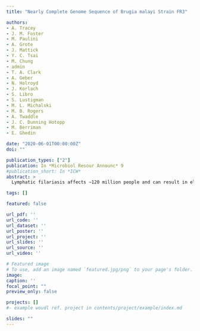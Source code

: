 ```yaml
---
title: "Nearly Complete Genome Sequence of Brugia malayi Strain FR3"

authors:
- A. Tracey
- J. M. Foster
- M. Paulini
- A. Grote
- J. Mattick
- Y. C. Tsai
- M. Chung
- admin
- T. A. Clark
- A. Geber
- N. Holroyd
- J. Korlach
- S. Libro
- S. Lustigman
- M. L. Michalski
- M. B. Rogers
- A. Twaddle
- J. C. Dunning Hotopp
- M. Berriman
- E. Ghedin

date: "2020-06-01T00:00:00Z"
doi: ""

publication_types: ["2"]
publication: In *Microbiol Resour Announc* 9
#publication_short: In *ICW*
abstract: >
  Lymphatic filariasis affects ∼120 million people and can result in elephantiasis and hydrocele. Here, we report the nearly complete genome sequence of the best-studied causative agent of lymphatic filariasis, Brugia malayi The assembly contains four autosomes, an X chromosome, and only eight gaps but lacks a contiguous sequence for the known Y chromosome.

tags: []

featured: false

url_pdf: ''
url_code: ''
url_dataset: ''
url_poster: ''
url_project: ''
url_slides: ''
url_source: ''
url_video: ''

# Featured image
# To use, add an image named `featured.jpg/png` to your page's folder.
image:
caption: ''
focal_point: ""
preview_only: false

projects: []
#- example woudl ref. project in contents/project/example/index.md

slides: ""
---
```

